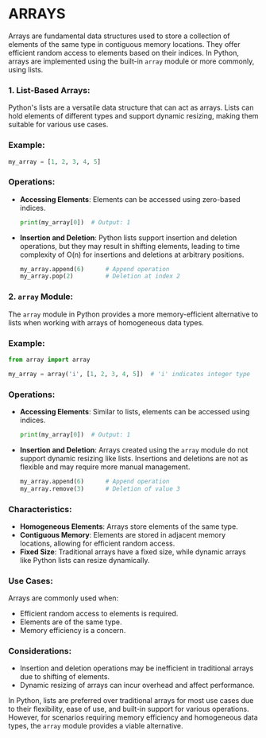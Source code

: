 
# ARRAYS

Arrays are fundamental data structures used to store a collection of elements of the same type in contiguous memory locations. They offer efficient random access to elements based on their indices. In Python, arrays are implemented using the built-in `array` module or more commonly, using lists.

### 1. List-Based Arrays:

Python's lists are a versatile data structure that can act as arrays. Lists can hold elements of different types and support dynamic resizing, making them suitable for various use cases.

### Example:

```python
my_array = [1, 2, 3, 4, 5]

```

### Operations:

- **Accessing Elements**: Elements can be accessed using zero-based indices.
    
    ```python
    print(my_array[0])  # Output: 1
    
    ```
    
- **Insertion and Deletion**: Python lists support insertion and deletion operations, but they may result in shifting elements, leading to time complexity of O(n) for insertions and deletions at arbitrary positions.
    
    ```python
    my_array.append(6)      # Append operation
    my_array.pop(2)         # Deletion at index 2
    
    ```
    

### 2. `array` Module:

The `array` module in Python provides a more memory-efficient alternative to lists when working with arrays of homogeneous data types.

### Example:

```python
from array import array

my_array = array('i', [1, 2, 3, 4, 5])  # 'i' indicates integer type

```

### Operations:

- **Accessing Elements**: Similar to lists, elements can be accessed using indices.
    
    ```python
    print(my_array[0])  # Output: 1
    
    ```
    
- **Insertion and Deletion**: Arrays created using the `array` module do not support dynamic resizing like lists. Insertions and deletions are not as flexible and may require more manual management.
    
    ```python
    my_array.append(6)      # Append operation
    my_array.remove(3)      # Deletion of value 3
    
    ```
    

### Characteristics:

- **Homogeneous Elements**: Arrays store elements of the same type.
- **Contiguous Memory**: Elements are stored in adjacent memory locations, allowing for efficient random access.
- **Fixed Size**: Traditional arrays have a fixed size, while dynamic arrays like Python lists can resize dynamically.

### Use Cases:

Arrays are commonly used when:

- Efficient random access to elements is required.
- Elements are of the same type.
- Memory efficiency is a concern.

### Considerations:

- Insertion and deletion operations may be inefficient in traditional arrays due to shifting of elements.
- Dynamic resizing of arrays can incur overhead and affect performance.

In Python, lists are preferred over traditional arrays for most use cases due to their flexibility, ease of use, and built-in support for various operations. However, for scenarios requiring memory efficiency and homogeneous data types, the `array` module provides a viable alternative.
